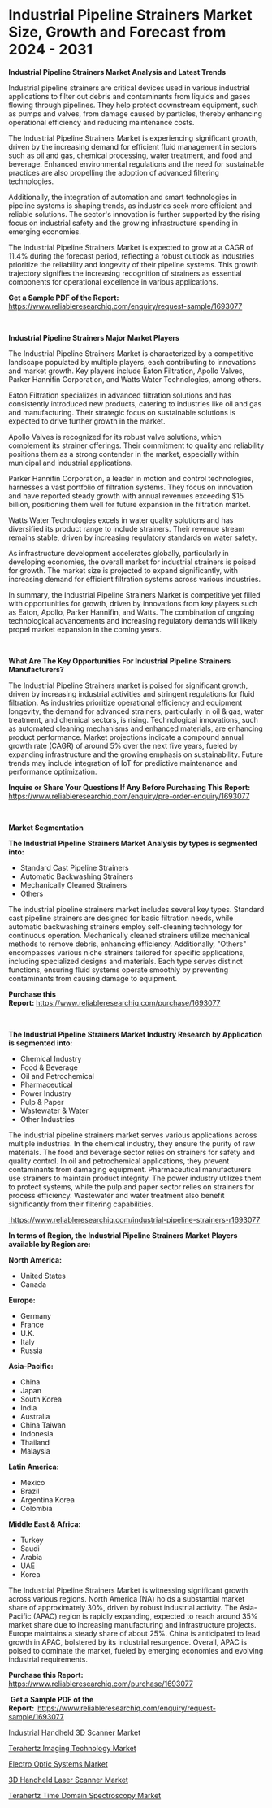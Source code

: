 <p><h1>Industrial Pipeline Strainers Market Size, Growth and Forecast from 2024 - 2031</h1></p><p><strong>Industrial Pipeline Strainers Market Analysis and Latest Trends</strong></p>
<p><p>Industrial pipeline strainers are critical devices used in various industrial applications to filter out debris and contaminants from liquids and gases flowing through pipelines. They help protect downstream equipment, such as pumps and valves, from damage caused by particles, thereby enhancing operational efficiency and reducing maintenance costs. </p><p>The Industrial Pipeline Strainers Market is experiencing significant growth, driven by the increasing demand for efficient fluid management in sectors such as oil and gas, chemical processing, water treatment, and food and beverage. Enhanced environmental regulations and the need for sustainable practices are also propelling the adoption of advanced filtering technologies. </p><p>Additionally, the integration of automation and smart technologies in pipeline systems is shaping trends, as industries seek more efficient and reliable solutions. The sector's innovation is further supported by the rising focus on industrial safety and the growing infrastructure spending in emerging economies. </p><p>The Industrial Pipeline Strainers Market is expected to grow at a CAGR of 11.4% during the forecast period, reflecting a robust outlook as industries prioritize the reliability and longevity of their pipeline systems. This growth trajectory signifies the increasing recognition of strainers as essential components for operational excellence in various applications.</p></p>
<p><strong>Get a Sample PDF of the Report:&nbsp;</strong> <a href="https://www.reliableresearchiq.com/enquiry/request-sample/1693077?utm_campaign=1611&utm_medium=2&utm_source=Github&utm_content=ia&utm_term=20102024&utm_id=industrial-pipeline-strainers">https://www.reliableresearchiq.com/enquiry/request-sample/1693077</a></p>
<p>&nbsp;</p>
<p><strong>Industrial Pipeline Strainers Major Market Players</strong></p>
<p><p>The Industrial Pipeline Strainers Market is characterized by a competitive landscape populated by multiple players, each contributing to innovations and market growth. Key players include Eaton Filtration, Apollo Valves, Parker Hannifin Corporation, and Watts Water Technologies, among others. </p><p>Eaton Filtration specializes in advanced filtration solutions and has consistently introduced new products, catering to industries like oil and gas and manufacturing. Their strategic focus on sustainable solutions is expected to drive further growth in the market.</p><p>Apollo Valves is recognized for its robust valve solutions, which complement its strainer offerings. Their commitment to quality and reliability positions them as a strong contender in the market, especially within municipal and industrial applications.</p><p>Parker Hannifin Corporation, a leader in motion and control technologies, harnesses a vast portfolio of filtration systems. They focus on innovation and have reported steady growth with annual revenues exceeding $15 billion, positioning them well for future expansion in the filtration market.</p><p>Watts Water Technologies excels in water quality solutions and has diversified its product range to include strainers. Their revenue stream remains stable, driven by increasing regulatory standards on water safety.</p><p>As infrastructure development accelerates globally, particularly in developing economies, the overall market for industrial strainers is poised for growth. The market size is projected to expand significantly, with increasing demand for efficient filtration systems across various industries.</p><p>In summary, the Industrial Pipeline Strainers Market is competitive yet filled with opportunities for growth, driven by innovations from key players such as Eaton, Apollo, Parker Hannifin, and Watts. The combination of ongoing technological advancements and increasing regulatory demands will likely propel market expansion in the coming years.</p></p>
<p>&nbsp;</p>
<p><strong>What Are The Key Opportunities For Industrial Pipeline Strainers Manufacturers?</strong></p>
<p><p>The Industrial Pipeline Strainers market is poised for significant growth, driven by increasing industrial activities and stringent regulations for fluid filtration. As industries prioritize operational efficiency and equipment longevity, the demand for advanced strainers, particularly in oil & gas, water treatment, and chemical sectors, is rising. Technological innovations, such as automated cleaning mechanisms and enhanced materials, are enhancing product performance. Market projections indicate a compound annual growth rate (CAGR) of around 5% over the next five years, fueled by expanding infrastructure and the growing emphasis on sustainability. Future trends may include integration of IoT for predictive maintenance and performance optimization.</p></p>
<p><strong>Inquire or Share Your Questions If Any Before Purchasing This Report:</strong> <a href="https://www.reliableresearchiq.com/enquiry/pre-order-enquiry/1693077?utm_campaign=1611&utm_medium=2&utm_source=Github&utm_content=ia&utm_term=20102024&utm_id=industrial-pipeline-strainers">https://www.reliableresearchiq.com/enquiry/pre-order-enquiry/1693077</a></p>
<p>&nbsp;</p>
<p><strong>Market Segmentation</strong></p>
<p><strong>The Industrial Pipeline Strainers Market Analysis by types is segmented into:</strong></p>
<p><ul><li>Standard Cast Pipeline Strainers</li><li>Automatic Backwashing Strainers</li><li>Mechanically Cleaned Strainers</li><li>Others</li></ul></p>
<p><p>The industrial pipeline strainers market includes several key types. Standard cast pipeline strainers are designed for basic filtration needs, while automatic backwashing strainers employ self-cleaning technology for continuous operation. Mechanically cleaned strainers utilize mechanical methods to remove debris, enhancing efficiency. Additionally, "Others" encompasses various niche strainers tailored for specific applications, including specialized designs and materials. Each type serves distinct functions, ensuring fluid systems operate smoothly by preventing contaminants from causing damage to equipment.</p></p>
<p><strong>Purchase this Report:&nbsp;</strong><a href="https://www.reliableresearchiq.com/purchase/1693077?utm_campaign=1611&utm_medium=2&utm_source=Github&utm_content=ia&utm_term=20102024&utm_id=industrial-pipeline-strainers">https://www.reliableresearchiq.com/purchase/1693077</a></p>
<p>&nbsp;</p>
<p><strong>The Industrial Pipeline Strainers Market Industry Research by Application is segmented into:</strong></p>
<p><ul><li>Chemical Industry</li><li>Food & Beverage</li><li>Oil and Petrochemical</li><li>Pharmaceutical</li><li>Power Industry</li><li>Pulp & Paper</li><li>Wastewater & Water</li><li>Other Industries</li></ul></p>
<p><p>The industrial pipeline strainers market serves various applications across multiple industries. In the chemical industry, they ensure the purity of raw materials. The food and beverage sector relies on strainers for safety and quality control. In oil and petrochemical applications, they prevent contaminants from damaging equipment. Pharmaceutical manufacturers use strainers to maintain product integrity. The power industry utilizes them to protect systems, while the pulp and paper sector relies on strainers for process efficiency. Wastewater and water treatment also benefit significantly from their filtering capabilities.</p></p>
<p><a href="https://www.reliableresearchiq.com/industrial-pipeline-strainers-r1693077?utm_campaign=1611&utm_medium=2&utm_source=Github&utm_content=ia&utm_term=20102024&utm_id=industrial-pipeline-strainers">&nbsp;https://www.reliableresearchiq.com/industrial-pipeline-strainers-r1693077</a></p>
<p><strong>In terms of Region, the Industrial Pipeline Strainers Market Players available by Region are:</strong></p>
<p>
    <p> <strong> North America: </strong>
        <ul>
            <li>United States</li>
            <li>Canada</li>
        </ul>
        </p> 
    <p> <strong> Europe: </strong>
        <ul>
            <li>Germany</li>
            <li>France</li>
            <li>U.K.</li>
            <li>Italy</li>
            <li>Russia</li>
        </ul>
        </p> 
    <p> <strong> Asia-Pacific: </strong>
        <ul>
            <li>China</li>
            <li>Japan</li>
            <li>South Korea</li>
            <li>India</li>
            <li>Australia</li>
            <li>China Taiwan</li>
            <li>Indonesia</li>
            <li>Thailand</li>
            <li>Malaysia</li>
        </ul>
        </p> 
    <p> <strong> Latin America: </strong>
        <ul>
            <li>Mexico</li>
            <li>Brazil</li>
            <li>Argentina Korea</li>
            <li>Colombia</li>
        </ul>
        </p> 
    <p> <strong> Middle East & Africa: </strong>
        <ul>
            <li>Turkey</li>
            <li>Saudi</li>
            <li>Arabia</li>
            <li>UAE</li>
            <li>Korea</li>
        </ul>
    </p>
    </p>
<p><p>The Industrial Pipeline Strainers Market is witnessing significant growth across various regions. North America (NA) holds a substantial market share of approximately 30%, driven by robust industrial activity. The Asia-Pacific (APAC) region is rapidly expanding, expected to reach around 35% market share due to increasing manufacturing and infrastructure projects. Europe maintains a steady share of about 25%. China is anticipated to lead growth in APAC, bolstered by its industrial resurgence. Overall, APAC is poised to dominate the market, fueled by emerging economies and evolving industrial requirements.</p></p>
<p><strong>Purchase this Report: </strong><a href="https://www.reliableresearchiq.com/purchase/1693077?utm_campaign=1611&utm_medium=2&utm_source=Github&utm_content=ia&utm_term=20102024&utm_id=industrial-pipeline-strainers">https://www.reliableresearchiq.com/purchase/1693077</a></p>
<p>&nbsp;<strong>Get a Sample PDF of the Report:&nbsp;&nbsp;</strong><a href="https://www.reliableresearchiq.com/enquiry/request-sample/1693077?utm_campaign=1611&utm_medium=2&utm_source=Github&utm_content=ia&utm_term=20102024&utm_id=industrial-pipeline-strainers">https://www.reliableresearchiq.com/enquiry/request-sample/1693077</a></p>
<p><strong></strong></p>
<p><p><a href="https://www.linkedin.com/pulse/industrial-handheld-3d-scanner-industry-forecast-market-1hree?utm_campaign=1611&utm_medium=2&utm_source=Github&utm_content=ia&utm_term=20102024&utm_id=industrial-pipeline-strainers">Industrial Handheld 3D Scanner Market</a></p><p><a href="https://www.linkedin.com/pulse/terahertz-imaging-technology-market-innovations-trends-comprehensive-rdeye?utm_campaign=1611&utm_medium=2&utm_source=Github&utm_content=ia&utm_term=20102024&utm_id=industrial-pipeline-strainers">Terahertz Imaging Technology Market</a></p><p><a href="https://www.linkedin.com/pulse/global-electro-optic-systems-industry-analysis-report-market-gwsqe?utm_campaign=1611&utm_medium=2&utm_source=Github&utm_content=ia&utm_term=20102024&utm_id=industrial-pipeline-strainers">Electro Optic Systems Market</a></p><p><a href="https://www.linkedin.com/pulse/3d-handheld-laser-scanner-market-trends-growth-outlook-2024-4sbme?utm_campaign=1611&utm_medium=2&utm_source=Github&utm_content=ia&utm_term=20102024&utm_id=industrial-pipeline-strainers">3D Handheld Laser Scanner Market</a></p><p><a href="https://www.linkedin.com/pulse/terahertz-time-domain-spectroscopy-market-dynamics-application-zudfe?utm_campaign=1611&utm_medium=2&utm_source=Github&utm_content=ia&utm_term=20102024&utm_id=industrial-pipeline-strainers">Terahertz Time Domain Spectroscopy Market</a></p></p>